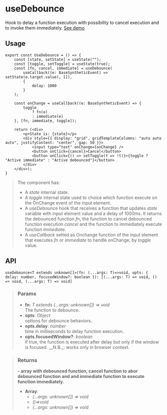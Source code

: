 # useDebounce
Hook to delay a function execution with possibility to cancel execution and to invoke them immediately. [See demo](https://react-tools.ndria.dev/#/hooks/api-dom/useDebounce)

## Usage

```tsx
export const UseDebounce = () => {
	const [state, setState] = useState("");
	const [toggle, setToggle] = useState(true);
	const [fn, cancel, immediate] = useDebounce(
		useCallback((e: BaseSyntheticEvent) => setState(e.target.value), []),
		{
			delay: 1000
		}
	);

	const onChange = useCallback((e: BaseSyntheticEvent) => {
		toggle
			? fn(e)
			: immediate(e)
	}, [fn, immediate, toggle]);

	return (<div>
		<p>State is: {state}</p>
		<div style={{ display: "grid", gridTemplateColumns: "auto auto auto", justifyContent: "center", gap: 50 }}>
			<input type="text" onChange={onChange} />
			<button onClick={cancel}>Cancel</button>
			<button onClick={() => setToggle(t => !t)}>{toggle ? "Active immediate" : "Active debounced"}</button>
		</div>
	</div>);
}
```

> The component has:
> - A _state_ internal state.
> - A _toggle_ internal state used to choice which function execute on the OnChange event of the input element.
> - A _useDebounce_ hook that receives a function that updates _state_ variable with input element value and a delay of 1000ms. It returns the debounced function _fn_, the function to cancel debounced function execution _cancel_ and the function to immediately execute function _immediate_.
> - A _useCallback_ setted as Onchange function of the input element that executes _fn_ or _immediate_ to handle onChange, by _toggle_ value.


## API

```tsx
useDebounce<T extends unknown[]>(fn: (...args: T)=>void, opts: { delay: number, focusedWindow?: boolean }): [(...args: T) => void, () => void, (...args: T) => void]
```


> ### Params
>
> - __fn__: _T extends (...args: unknown[]) => void_  
The function to debounce.
> - __opts__: _Object_  
options for debounce behaviors.
> - __opts.delay__: _number_  
time in milliseconds to delay function execution.
> - __opts.focusedWindow?__: _boolean_  
if true, the function is executed after delay but only if the window is focused. __N.B._: works only in browser context.
>



> ### Returns
>
> __- array with debounced function, cancel function to abor debounced function and and immediate function to execute function immediately.__
> - __Array__:  
>     - _(...args: unknown[]) => void_  
>     - _()=>void_  
>     - _(...args: unknown[]) => void_  
>